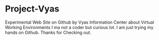 # Project-Vyas
Experimental Web Site on Github by Vyas Information Center about Virtual Working Environments
I ma not a coder but curious lot. I am just trying my hands on Github. Thanks for Checking out. 
